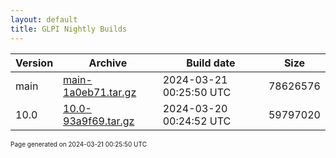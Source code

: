 ```yaml
---
layout: default
title: GLPI Nightly Builds
---
```


Version|Archive|Build date|Size
---|---|---|---
main|[main-1a0eb71.tar.gz](main-1a0eb71.tar.gz)|2024-03-21 00:25:50 UTC|78626576
10.0|[10.0-93a9f69.tar.gz](10.0-93a9f69.tar.gz)|2024-03-20 00:24:52 UTC|59797020

<font size="1">Page generated on 2024-03-21 00:25:50 UTC</font>
